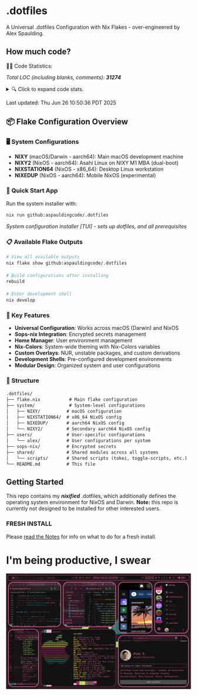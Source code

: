 # .dotfiles

A Universal .dotfiles Configuration with Nix Flakes - over-engineered by Alex
Spaulding.

<!-- BEGIN CODE STATS -->
## How much code?

👨‍💻 Code Statistics:

_Total LOC (including blanks, comments): **31274**_

<details>
<summary>🔍 Click to expand code stats.</summary>

| Language   | Files | Lines | Code  | Comments | Blanks |
|------------|-------|-------|-------|----------|--------|
| CSS | 4 | 1882 | 1416 | 124 | 342 |
| JSON | 1 | 448 | 448 | 0 | 0 |
| Lua | 1 | 225 | 138 | 50 | 37 |
| Markdown | 1 | 100 | 0 | 73 | 27 |
| Nix | 141 | 25562 | 21225 | 2592 | 1745 |
| Python | 10 | 2066 | 1747 | 93 | 226 |
| Shell | 6 | 154 | 102 | 25 | 27 |
| Plain Text | 2 | 562 | 0 | 371 | 191 |
| TOML | 1 | 56 | 47 | 5 | 4 |
| Vim script | 0 | 0 |  |  |  |
| YAML | 3 | 219 | 64 | 111 | 44 |
| **Total**  | 170 | 31274 | 25187 | 3444 | 2643 |

</details>

Last updated: Thu Jun 26 10:50:36 PDT 2025
<!-- END CODE STATS -->

## 📦 Flake Configuration Overview

### 🖥️ System Configurations

- **NIXY** (macOS/Darwin - aarch64): Main macOS development machine
- **NIXY2** (NixOS - aarch64): Asahi Linux on NIXY M1 MBA (dual-boot)
- **NIXSTATION64** (NixOS - x86_64): Desktop Linux workstation
- **NIXEDUP** (NixOS - aarch64): Mobile NixOS (experimental)

### 🚀 Quick Start App

Run the system installer with:

```bash
nix run github:aspauldingcode/.dotfiles
```

_System configuration installer [TUI] - sets up dotfiles, and all prerequisites_

### 📋 Available Flake Outputs

```bash
# View all available outputs
nix flake show github:aspauldingcode/.dotfiles

# Build configurations after installing
rebuild

# Enter development shell
nix develop
```

### 🔧 Key Features

- **Universal Configuration**: Works across macOS (Darwin) and NixOS
- **Sops-nix Integration**: Encrypted secrets management
- **Home Manager**: User environment management
- **Nix-Colors**: System-wide theming with Nix-Colors variables
- **Custom Overlays**: NUR, unstable packages, and custom derivations
- **Development Shells**: Pre-configured development environments
- **Modular Design**: Organized system and user configurations

### 📁 Structure

```
.dotfiles/
├── flake.nix           # Main flake configuration
├── system/             # System-level configurations
│   ├── NIXY/          # macOS configuration
│   ├── NIXSTATION64/  # x86_64 NixOS config
│   ├── NIXEDUP/       # aarch64 NixOS config
│   └── NIXY2/         # Secondary aarch64 NixOS config
├── users/             # User-specific configurations
│   └── alex/          # User configurations per system
├── sops-nix/          # Encrypted secrets
├── shared/            # Shared modules across all systems
│   └── scripts/       # Shared scripts (tokei, toggle-scripts, etc.)
└── README.md          # This file
```

## Getting Started

This repo contains my **_nixified_** .dotfiles, which additionally defines the
operating system environment for NixOS and Darwin. **Note:** this repo is
currently not designed to be installed for other interested users.

### FRESH INSTALL

Please [read the Notes](https://github.com/aspauldingcode/.dotfiles/issues/158)
for info on what to do for a fresh install.

# I'm being productive, I swear

![macOS-NIXY](./macOS-NIXY.png)

